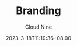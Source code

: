 ---
title: "Branding"
date: 2023-3-18T11:10:36+08:00
draft: false
language: en
description: "Create a brand with Cloud Nine— logo design, branded stationery & more. We turn companies into big brands. Top branding services in UK, USA & Australia."
author: "Cloud Nine"
image: "images/og-cloudnine.png"
images: ["images/og-cloudnine.png"]
type: page
layout: branding
---